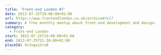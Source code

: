 ```yaml
---
title: 'Front-end London #7'
date: 2013-07-25T19:00:00+01:00
url: https://www.frontendlondon.co.uk/archive#fel7
summary: A free monthly meetup about front-end development and design.
category:
  - Front-end London
start: 2013-07-25T19:00:00+01:00
end: 2013-07-25T21:30:00+01:00
placeId: 9c3xgwj2+x8
---
```

